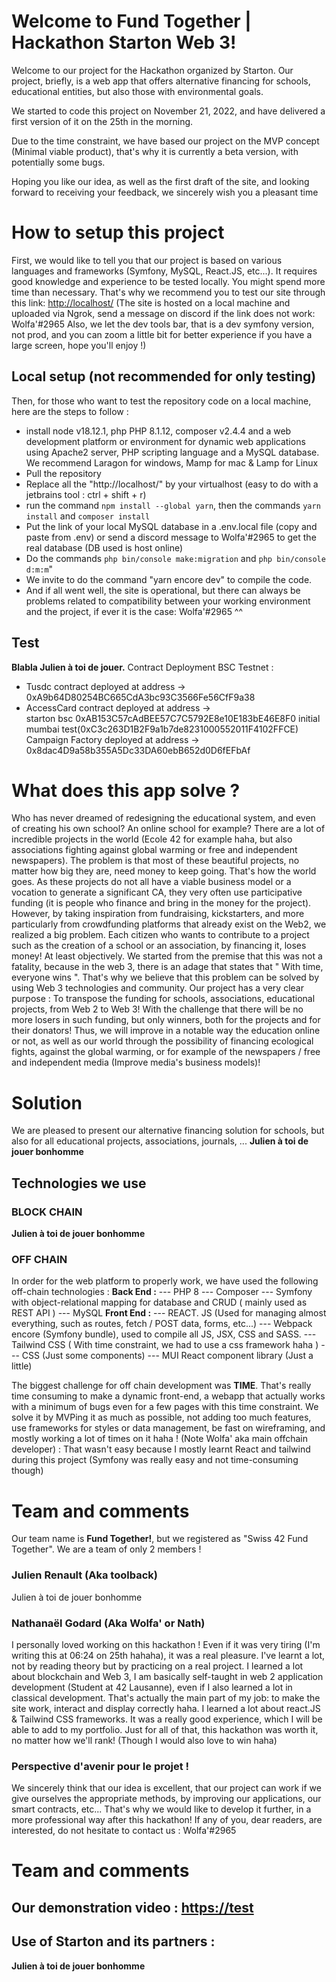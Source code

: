# Welcome to Fund Together | Hackathon Starton Web 3!

Welcome to our project for the Hackathon organized by Starton. Our project, briefly, is a web app that offers alternative financing for schools, educational entities, but also those with environmental goals.

We started to code this project on November 21, 2022, and have delivered a first version of it on the 25th in the morning.

Due to the time constraint, we have based our project on the MVP concept (Minimal viable product), that's why it is currently a beta version, with potentially some bugs.

Hoping you like our idea, as well as the first draft of the site, and looking forward to receiving your feedback, we sincerely wish you a pleasant time


# How to setup this project

First, we would like to tell you that our project is based on various languages and frameworks (Symfony, MySQL, React.JS, etc...). It requires good knowledge and experience to be tested locally. You might spend more time than necessary. That's why we recommend you to test our site through this link:
<http://localhost/>
(The site is hosted on a local machine and uploaded via Ngrok, send a message on discord if the link does not work: Wolfa'#2965
Also, we let the dev tools bar, that is a dev symfony version, not prod, and you can zoom a little bit for better experience if you have a large screen, hope you'll enjoy !)

## Local setup (not recommended for only testing)
Then, for those who want to test the repository code on a local machine, here are the steps to follow :
- install node v18.12.1, php PHP 8.1.12, composer v2.4.4 and a web development platform or environment for dynamic web applications using Apache2 server, PHP scripting language and a MySQL database. We recommend Laragon for windows, Mamp for mac & Lamp for Linux
- Pull the repository
- Replace all the "http://localhost/" by your virtualhost (easy to do with a jetbrains tool : ctrl + shift + r)
- run the command `npm install --global yarn`, then the commands `yarn install` and `composer install`
- Put the link of your local MySQL database in a .env.local file (copy and paste from .env) or send a discord message to Wolfa'#2965 to get the real database (DB used is host online)
- Do the commands `php bin/console make:migration` and `php bin/console d:m:m`"
- We invite to do the command "yarn encore dev" to compile the code.
- And if all went well, the site is operational, but there can always be problems related to compatibility between your working environment and the project, if ever it is the case: Wolfa'#2965 ^^
## Test
**Blabla Julien à toi de jouer.**
Contract Deployment BSC Testnet :

- Tusdc contract deployed at address -> 0xA9b64D80254BC665CdA3bc93C3566Fe56CfF9a38
- AccessCard contract deployed at address ->  
  starton bsc 0xAB153C57cAdBEE57C7C5792E8e10E183bE46E8F0
  initial mumbai test(0xC3c263D1B2F9a1b7de8231000552011F4102FFCE)
  Campaign Factory deployed at address ->  0x8dac4D9a58b355A5Dc33DA60ebB652d0D6fEFbAf

# What does this app solve ?
Who has never dreamed of redesigning the educational system, and even of creating his own school? An online school for example? There are a lot of incredible projects in the world (Ecole 42 for example haha, but also associations fighting against global warming or free and independent newspapers). The problem is that most of these beautiful projects, no matter how big they are, need money to keep going. That's how the world goes. As these projects do not all have a viable business model or a vocation to generate a significant CA, they very often use participative funding (it is people who finance and bring in the money for the project). However, by taking inspiration from fundraising, kickstarters, and more particularly from crowdfunding platforms that already exist on the Web2, we realized a big problem. Each citizen who wants to contribute to a project such as the creation of a school or an association, by financing it, loses money! At least objectively.
We started from the premise that this was not a fatality, because in the web 3, there is an adage that states that " With time, everyone wins ". That's why we believe that this problem can be solved by using Web 3 technologies and community. Our project has a very clear purpose : To transpose the funding for schools, associations, educational projects, from Web 2 to Web 3! With the challenge that there will be no more losers in such funding, but only winners, both for the projects and for their donators! Thus, we will improve in a notable way the education online or not, as well as our world through the possibility of financing ecological fights, against the global warming, or for example of the newspapers / free and independent media (Improve media's business models)!

# Solution


We are pleased to present our alternative financing solution for schools, but also for all educational projects, associations, journals, ...
**Julien à toi de jouer bonhomme**


## Technologies we use
### BLOCK CHAIN
**Julien à toi de jouer bonhomme**
### OFF CHAIN
In order for the web platform to properly work, we have used the following off-chain technologies :
**Back End :**
--- PHP 8
--- Composer
--- Symfony with object-relational mapping for database and CRUD ( mainly used as REST API )
--- MySQL
**Front End :**
--- REACT. JS (Used for managing almost everything, such as routes, fetch / POST data, forms, etc...)
--- Webpack encore (Symfony bundle), used to compile all JS, JSX, CSS and SASS.
--- Tailwind CSS ( With time constraint, we had to use a css framework haha )
--- CSS (Just some components)
--- MUI React component library (Just a little)

The biggest challenge for off chain development was **TIME**. That's really time consuming to make a dynamic front-end, a webapp that actually works with a minimum of bugs even for a few pages with this time constraint. We solve it by MVPing it as much as possible, not adding too much features, use frameworks for styles or data management, be fast on wireframing, and mostly working a lot of times on it haha !
(Note Wolfa' aka main offchain developer) : That wasn't easy because I mostly learnt React and tailwind during this project (Symfony was really easy and not time-consuming though)

# Team and comments
Our team name is **Fund Together!**, but we registered as "Swiss 42 Fund Together". We are a team of only 2 members !

### Julien Renault (Aka toolback)
Julien à toi de jouer bonhomme
### Nathanaël Godard (Aka Wolfa' or Nath)
I personally loved working on this hackathon ! Even if it was very tiring (I'm writing this at 06:24 on 25th hahaha), it was a real pleasure. I've learnt a lot, not by reading theory but by practicing on a real project. I learned a lot about blockchain and Web 3, I am basically self-taught in web 2 application development (Student at 42 Lausanne), even if I also learned a lot in classical development. That's actually the main part of my job: to make the site work, interact and display correctly haha. I learned a lot about react.JS & Tailwind CSS frameworks. It was a really good experience, which I will be able to add to my portfolio. Just for all of that, this hackathon was worth it, no matter how we'll rank! (Though I would also love to win haha)

### Perspective d'avenir pour le projet !
We sincerely think that our idea is excellent, that our project can work if we give ourselves the appropriate methods, by improving our applications, our smart contracts, etc... That's why we would like to develop it further, in a more professional way after this hackathon! If any of you, dear readers, are interested, do not hesitate to contact us : Wolfa'#2965


# Team and comments
## Our demonstration video : <https://test>
## Use of Starton and its partners :
**Julien à toi de jouer bonhomme**


